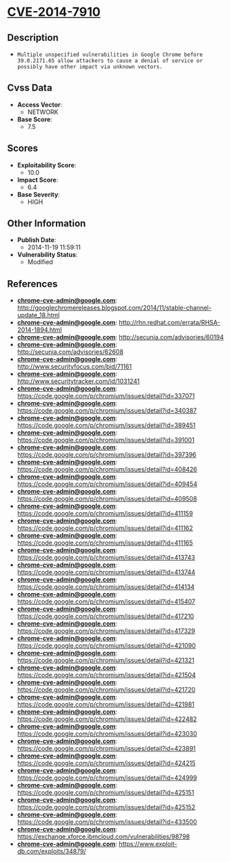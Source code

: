 
# [CVE-2014-7910](http://googlechromereleases.blogspot.com/2014/11/stable-channel-update_18.html)

## Description

- `Multiple unspecified vulnerabilities in Google Chrome before 39.0.2171.65 allow attackers to cause a denial of service or possibly have other impact via unknown vectors.`

## Cvss Data

- **Access Vector**:
  - NETWORK
- **Base Score**:
  - 7.5

## Scores

- **Exploitability Score**:
  - 10.0
- **Impact Score**:
  - 6.4
- **Base Severity**:
  - HIGH

## Other Information

- **Publish Date**:
  - 2014-11-19 11:59:11
- **Vulnerability Status**:
  - Modified

## References

- **chrome-cve-admin@google.com**: http://googlechromereleases.blogspot.com/2014/11/stable-channel-update_18.html
- **chrome-cve-admin@google.com**: http://rhn.redhat.com/errata/RHSA-2014-1894.html
- **chrome-cve-admin@google.com**: http://secunia.com/advisories/60194
- **chrome-cve-admin@google.com**: http://secunia.com/advisories/62608
- **chrome-cve-admin@google.com**: http://www.securityfocus.com/bid/71161
- **chrome-cve-admin@google.com**: http://www.securitytracker.com/id/1031241
- **chrome-cve-admin@google.com**: https://code.google.com/p/chromium/issues/detail?id=337071
- **chrome-cve-admin@google.com**: https://code.google.com/p/chromium/issues/detail?id=340387
- **chrome-cve-admin@google.com**: https://code.google.com/p/chromium/issues/detail?id=389451
- **chrome-cve-admin@google.com**: https://code.google.com/p/chromium/issues/detail?id=391001
- **chrome-cve-admin@google.com**: https://code.google.com/p/chromium/issues/detail?id=397396
- **chrome-cve-admin@google.com**: https://code.google.com/p/chromium/issues/detail?id=408426
- **chrome-cve-admin@google.com**: https://code.google.com/p/chromium/issues/detail?id=409454
- **chrome-cve-admin@google.com**: https://code.google.com/p/chromium/issues/detail?id=409508
- **chrome-cve-admin@google.com**: https://code.google.com/p/chromium/issues/detail?id=411159
- **chrome-cve-admin@google.com**: https://code.google.com/p/chromium/issues/detail?id=411162
- **chrome-cve-admin@google.com**: https://code.google.com/p/chromium/issues/detail?id=411165
- **chrome-cve-admin@google.com**: https://code.google.com/p/chromium/issues/detail?id=413743
- **chrome-cve-admin@google.com**: https://code.google.com/p/chromium/issues/detail?id=413744
- **chrome-cve-admin@google.com**: https://code.google.com/p/chromium/issues/detail?id=414134
- **chrome-cve-admin@google.com**: https://code.google.com/p/chromium/issues/detail?id=415407
- **chrome-cve-admin@google.com**: https://code.google.com/p/chromium/issues/detail?id=417210
- **chrome-cve-admin@google.com**: https://code.google.com/p/chromium/issues/detail?id=417329
- **chrome-cve-admin@google.com**: https://code.google.com/p/chromium/issues/detail?id=421090
- **chrome-cve-admin@google.com**: https://code.google.com/p/chromium/issues/detail?id=421321
- **chrome-cve-admin@google.com**: https://code.google.com/p/chromium/issues/detail?id=421504
- **chrome-cve-admin@google.com**: https://code.google.com/p/chromium/issues/detail?id=421720
- **chrome-cve-admin@google.com**: https://code.google.com/p/chromium/issues/detail?id=421981
- **chrome-cve-admin@google.com**: https://code.google.com/p/chromium/issues/detail?id=422482
- **chrome-cve-admin@google.com**: https://code.google.com/p/chromium/issues/detail?id=423030
- **chrome-cve-admin@google.com**: https://code.google.com/p/chromium/issues/detail?id=423891
- **chrome-cve-admin@google.com**: https://code.google.com/p/chromium/issues/detail?id=424215
- **chrome-cve-admin@google.com**: https://code.google.com/p/chromium/issues/detail?id=424999
- **chrome-cve-admin@google.com**: https://code.google.com/p/chromium/issues/detail?id=425151
- **chrome-cve-admin@google.com**: https://code.google.com/p/chromium/issues/detail?id=425152
- **chrome-cve-admin@google.com**: https://code.google.com/p/chromium/issues/detail?id=433500
- **chrome-cve-admin@google.com**: https://exchange.xforce.ibmcloud.com/vulnerabilities/98798
- **chrome-cve-admin@google.com**: https://www.exploit-db.com/exploits/34879/
